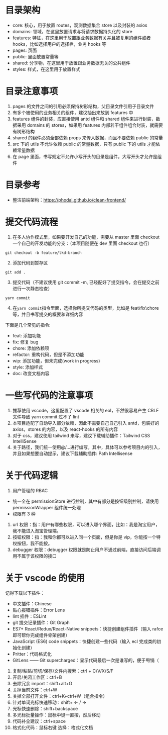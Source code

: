 # 目录架构

- core: 核心，用于放置 routes，观测数据集合 store 以及封装的 axios
- domains: 领域，在这里放置请求与将请求数据持久化的 store
- features: 特征，在这里用于放置跟业务数据有关并且被复用的组件或者 hooks，比如选择用户的选择栏，业务 hooks 等
- pages: 页面
- public: 里面放置常量等
- shared: 分享物，在这里用于放置跟业务数据无关的公共组件
- styles: 样式，在这里用于放置样式

# 目录注意事项

1. pages 的文件之间的引用必须保持树形结构，父目录文件引用子目录文件
2. 有多个被使用的业务相关的组件，建议抽出来放到 features 中
3. features 组件的封装，应直接使用 antd 组件和 shared 组件来进行封装，数据采用 domains 的 stores，如果用 features 内部若干组件组合封装，就需要有树形结构
4. shared 的组件必须全部依赖 props 来传入数据，而且不要依赖 public 的常量
5. src 下的 utils 不允许依赖 public 的常量数据，只有 public 下的 utils 才能依赖常量数据
6. 在 page 里面，书写规定不允许小写开头的目录是组件，大写开头才允许是组件

# 目录参考

- 整洁前端架构：https://phodal.github.io/clean-frontend/

# 提交代码流程

1. 在多人协作模式里，如果要开发自己的功能，需要从 master 里面 checkout 一个自己的开发功能的分支：（本项目随便在 dev 里面 checkout 也行）

```git
git checkout -b feature/lkd-branch
```

2. 添加代码到暂存区

```git
git add .
```

3. 提交代码（不建议使用 git commit -m, 已经配好了提交指令，会在提交之前进行一次静态检查）

```git
yarn commit
```

4. 在`yarn commit`指令里面，选择你所提交代码的类型，比如是 feat\fix\chore 等，并且书写提交的概要和详细内容

下面是几个常见的指令:

- feat: 添加功能
- fix: 修复 bug
- chore: 添加依赖项
- refactor: 重构代码，但是不添加功能
- wip: 添加功能，但未完成(work in progress)
- style: 添加样式
- doc: 改变文档内容

# 一些写代码的注意事项

1. 推荐使用 vscode，这里配置了 vscode 相关的 eol，不然很容易产生 CRLF 文件导致 yarn commit 过不了 lint
2. 本项目适配了自动导入部分依赖，因此不需要自己自己引入 antd，包装好的 axios，stores 的内容，以及 react-hooks 的所有内容
3. 对于 css，建议使用 tailwind 来写，建议下载辅助插件：Tailwind CSS IntelliSense
4. 关于路径，我们统一使用@/...进行编写，其中，具体可以参考项目内的引入，并且如果想要自动提示，建议下载辅助插件: Path Intellisense

# 关于代码逻辑

1. 用户管理的 RBAC

- 统一全在 permissionStore 进行控制，其中有部分是按钮级别控制，请使用 permissionWrapper 组件统一处理
- 权限有 3 种

1. url 权限：指：用户有哪些权限，可以进入哪个界面，比如：我是淘宝用户，我不能进入淘宝管理端。
2. 按钮权限：指：我和你都可以进入同一个页面，但是你是 vip，你能按一个特权按钮，我不能按。
3. debugger 权限：debugger 权限就是防止用户不通过前端，直接访问后端调用不属于该权限的接口

# 关于 vscode 的使用

记得下载以下插件：

- 中文插件：Chinese
- 贴心报错插件：Error Lens
- lint 插件：ESLint
- git 提交记录插件：Git Graph
- ES7+ React/Redux/React-Native snippets：快捷创建组件插件（输入 rafce 即可帮你完成组件骨架创建）
- JavaScript (ES6) code snippets：快捷创建一些代码（输入 ecl 完成类的初始化创建）
- Pritter：代码格式化
- GitLens —— Git supercharged：显示代码最后一次是谁写的，便于甩锅（

1. 复制/粘贴/剪切/保存/文件内搜索：ctrl + C/V/X/S/F
2. 开启/关闭工作区：ctrl+B
3. 去除冗余 import：shift+alt+O
4. 关掉当前文件：ctrl+W
5. 关掉全部打开文件：ctrl+K+ctrl+W（组合指令）
6. 针对单词光标快速移动：shift+ ← / →
7. 光标快速删除：shift+backspace
8. 多光标批量操作：鼠标中键一直按，然后移动
9. 代码补全建议：ctrl+space
10. 格式化代码：鼠标右键 选择：格式化文档
